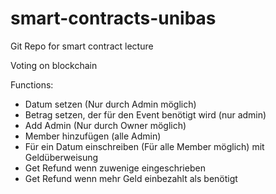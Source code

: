 # smart-contracts-unibas
Git Repo for smart contract lecture

Voting on blockchain

Functions:
- Datum setzen (Nur durch Admin möglich)
- Betrag setzen, der für den Event benötigt wird (nur admin)
- Add Admin (Nur durch Owner möglich)
- Member hinzufügen (alle Admin)
- Für ein Datum einschreiben (Für alle Member möglich) mit Geldüberweisung
- Get Refund wenn zuwenige eingeschrieben
- Get Refund wenn mehr Geld einbezahlt als benötigt